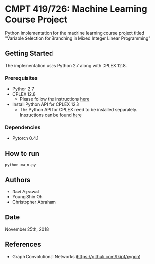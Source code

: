 # CMPT 419/726: Machine Learning Course Project

Python implementation for the machine learning course project titled "Variable Selection for Branching in Mixed Integer Linear Programming"

## Getting Started

The implementation uses Python 2.7 along with CPLEX 12.8.

### Prerequisites
* Python 2.7
* CPLEX 12.8
	* Please follow the instructions [here](https://www.ibm.com/support/knowledgecenter/en/SSSA5P_12.6.2/ilog.odms.studio.help/Optimization_Studio/topics/COS_installing.html)
* Install Python API for CPLEX 12.8
	* The Python API for CPLEX need to be installed separately. Instructions can be found [here](https://www.ibm.com/support/knowledgecenter/SSSA5P_12.8.0/ilog.odms.cplex.help/CPLEX/GettingStarted/topics/set_up/Python_setup.html)

### Dependencies
* Pytorch 0.4.1

## How to run
```
python main.py
```

## Authors
* Ravi Agrawal
* Young Shin Oh
* Christopher Abraham

## Date
November 25th, 2018

## References
* Graph Convolutional Networks (https://github.com/tkipf/pygcn)

